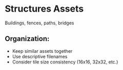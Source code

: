 # Structures Assets

Buildings, fences, paths, bridges

## Organization:
- Keep similar assets together
- Use descriptive filenames
- Consider tile size consistency (16x16, 32x32, etc.)